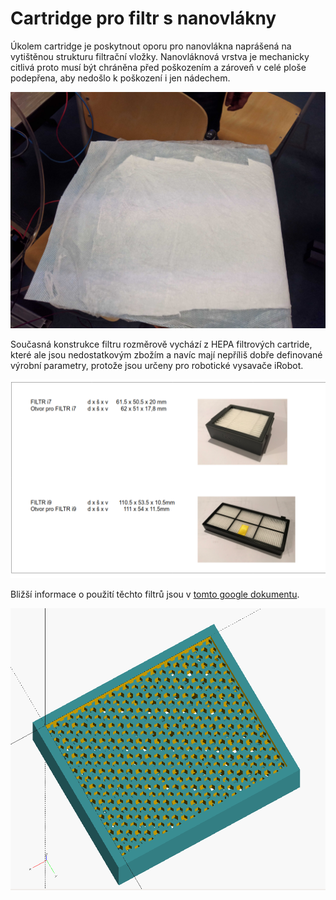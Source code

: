 # Cartridge pro filtr s nanovlákny

Úkolem cartridge je poskytnout oporu pro nanovlákna naprášená na vytištěnou strukturu filtrační vložky.
Nanovláknová vrstva je mechanicky citlivá proto musí být chráněna před poškozením a zároveň v celé ploše podepřena, aby nedošlo k poškození i jen nádechem.

![Náhled nanovláknové tkaniny nanesené na nosnou tkaninu](/doc/img/nonofiber_material.jpg)

Současná konstrukce filtru rozměrově vychází z HEPA filtrových cartride, které ale jsou nedostatkovým zbožím a navíc mají nepříliš dobře definované výrobní parametry, protože jsou určeny pro robotické vysavače iRobot.


![Alternativní aktuálně dostupné filtry](/doc/img/standard_hepa_cartridges.png)

Bližší informace o použití těchto filtrů jsou v [tomto google dokumentu](https://docs.google.com/presentation/d/1x5GTFUr4dKK_DeuxK6e5BFWR_gJ8QNYcw_l6R7wALiM/edit#slide=id.g7f286824e8_2_27).


![Aktuální konstrukce filtrové vložky](/doc/img/filter_cartridge.png)
